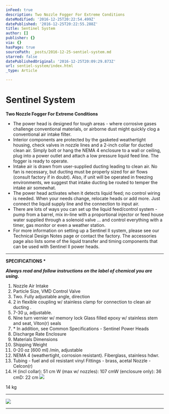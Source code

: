```yaml
---
inFeed: true
description: Two Nozzle Fogger For Extreme Conditions
dateModified: '2016-12-25T20:22:54.499Z'
datePublished: '2016-12-25T20:22:55.288Z'
title: Sentinel System
author: []
publisher: {}
via: {}
hasPage: true
sourcePath: _posts/2016-12-25-sentiel-system.md
starred: false
datePublishedOriginal: '2016-12-25T20:09:29.873Z'
url: sentiel-system/index.html
_type: Article

---
```

# Sentinel System

**Two Nozzle Fogger For Extreme Conditions**

* The power head is designed for tough areas - where corrosive gases challenge conventional materials, or airborne dust might quickly clog a conventional air intake filter.
* Interior components are protected by the gasketed weathertight housing, check valves in nozzle lines and a 2-inch collar for ducted clean air. Simply bolt or hang the NEMA 4 enclosure to a wall or ceiling, plug into a power outlet and attach a low pressure liquid feed line. The fogger is ready to operate.
* Intake air is drawn from user-supplied ducting leading to clean air. No fan is necessary, but ducting must be properly sized for air flows (consult factory if in doubt). Also, if unit will be operated in freezing environments, we suggest that intake ducting be routed to temper the intake air somewhat.
* The power head activates when it detects liquid feed; no control wiring is needed. When your needs change, relocate heads or add more. Just connect the liquid supply line and the connection to input air.
* There are lots of ways you can set up the liquid feed/control system - pump from a barrel, mix in-line with a proportional injector or feed house water supplied through a solenoid valve ... and control everything with a timer, gas monitor or even a weather station.
* For more information on setting up a Sentinel II system, please see our Technical Design Notes page or contact the factory. The accessories page also lists some of the liquid transfer and timing components that can be used with Sentinel II power heads.

---

**SPECIFICATIONS \***

_**Always read and follow instructions on the label of chemical you are using.**_

1. Nozzle Air Intake
2. Particle Size, VMD Control Valve
3. Two. Fully adjustable angle, direction
4. 2 in flexible coupling w/ stainless clamp for connection to clean air ducting .
5. 7-30 μ, adjustable.
6. Nine turn vernier w/ memory lock Glass filled epoxy w/ stainless stem and seat, Viton(r) seals
7. \* In addition, see Common Specifications - Sentinel Power Heads
8. Discharge Rate Enclosure
9. Materials Dimensions
10. Shipping Weight
11. 0-20 oz \[600 ml\] /min, adjustable
12. NEMA 4 (weathertight, corrosion resistant). Fiberglass, stainless hdwr.
13. Tubing - fuel and oil resistant vinyl Fittings - brass, acetal Nozzle - Celcon(r)
14. H (incl collar): 51 cm W (max w/ nozzles): 107 cmW (enclosure only): 36 cmD: 22 cm
![](https://the-grid-user-content.s3-us-west-2.amazonaws.com/78d1cff9-e0cd-44dc-8ab4-639418ee73de.png)

14 kg

---

![](https://the-grid-user-content.s3-us-west-2.amazonaws.com/85db20ed-4d48-4740-8771-a18b37622f54.png)

---